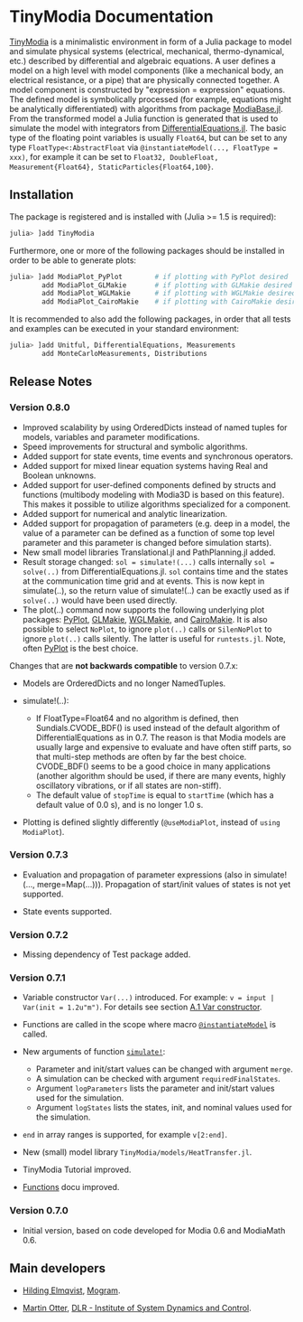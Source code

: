 # TinyModia Documentation

[TinyModia](https://github.com/ModiaSim/TinyModia.jl) is a minimalistic environment in form of a Julia package to model and simulate physical systems (electrical, mechanical, thermo-dynamical, etc.) described by differential and algebraic equations. A user defines a model on a high level with model components (like a mechanical body, an electrical resistance, or a pipe) that are physically connected together. A model component is constructed by "expression = expression" equations. The defined model is symbolically processed (for example, equations might be analytically differentiated) with algorithms from package [ModiaBase.jl](https://github.com/ModiaSim/ModiaBase.jl). From the transformed model a Julia function is generated that is used to simulate the model with integrators from [DifferentialEquations.jl](https://github.com/SciML/DifferentialEquations.jl).
The basic type of the floating point variables is usually `Float64`, but can be set to any
type `FloatType<:AbstractFloat` via `@instantiateModel(..., FloatType = xxx)`, for example
it can be set to `Float32, DoubleFloat, Measurement{Float64}, StaticParticles{Float64,100}`.

## Installation

The package is registered and is installed with (Julia >= 1.5 is required):

```julia
julia> ]add TinyModia
```

Furthermore, one or more of the following packages should be installed in order 
to be able to generate plots:

```julia
julia> ]add ModiaPlot_PyPlot        # if plotting with PyPlot desired
        add ModiaPlot_GLMakie       # if plotting with GLMakie desired
        add ModiaPlot_WGLMakie      # if plotting with WGLMakie desired
        add ModiaPlot_CairoMakie    # if plotting with CairoMakie desired
```

It is recommended to also add the following packages, in order that all tests and examples can be executed in your standard environment:

```julia
julia> ]add Unitful, DifferentialEquations, Measurements
        add MonteCarloMeasurements, Distributions
```

## Release Notes


### Version 0.8.0

- Improved scalability by using OrderedDicts instead of named tuples for models, variables and parameter modifications.
- Speed improvements for structural and symbolic algorithms.
- Added support for state events, time events and synchronous operators.
- Added support for mixed linear equation systems having Real and Boolean unknowns.
- Added support for user-defined components defined by structs and functions
  (multibody modeling with Modia3D is based on this feature).
  This makes it possible to utilize algorithms specialized for a component.
- Added support for numerical and analytic linearization.
- Added support for propagation of parameters (e.g. deep in a model, the value of a parameter can be defined as a function of some top level parameter and this parameter is changed before simulation starts).
- New small model libraries Translational.jl and PathPlanning.jl added.
- Result storage changed: `sol = simulate!(...)` calls internally `sol = solve(..)` from   DifferentialEquations.jl. `sol` contains time and the states at the communication time grid and
  at events. This is now kept in simulate(..), so the return value of simulate!(..) can be exactly used as if `solve(..)` would have been used directly.
- The plot(..) command now supports the following underlying plot packages: 
  [PyPlot](https://github.com/JuliaPy/PyPlot.jl),
  [GLMakie](https://github.com/JuliaPlots/GLMakie.jl),
  [WGLMakie](https://github.com/JuliaPlots/WGLMakie.jl), and
  [CairoMakie](https://github.com/JuliaPlots/CairoMakie.jl).
  It is also possible to select `NoPlot`, to ignore `plot(..)` calls 
  or `SilenNoPlot` to ignore `plot(..)` calls silently. The latter is useful for `runtests.jl`.
  Note, often [PyPlot](https://github.com/JuliaPy/PyPlot.jl) is the best choice.

Changes that are **not backwards compatible** to version 0.7.x:

- Models are OrderedDicts and no longer NamedTuples.

- simulate!(..): 
  - If FloatType=Float64 and no algorithm is defined, then Sundials.CVODE\_BDF() is used
    instead of the default algorithm of DifferentialEquations as in 0.7. The reason is that Modia models
    are usually large and expensive to evaluate and have often stiff parts, so that multi-step
    methods are often by far the best choice. CVODE_BDF() seems to be a good choice in many applications
    (another algorithm should be used, if there are many events, highly oscillatory vibrations, or if all states are non-stiff). 
  - The default value of `stopTime` is equal to `startTime` (which has a default value of 0.0 s), and is no longer 1.0 s.

- Plotting is defined slightly differently (`@useModiaPlot`, instead of `using ModiaPlot`).


### Version 0.7.3

- Evaluation and propagation of parameter expressions (also in simulate!(..., merge=Map(...))).
  Propagation of start/init values of states is not yet supported.

- State events supported.


### Version 0.7.2

- Missing dependency of Test package added.

### Version 0.7.1

- Variable constructor `Var(...)` introduced. For example:
  `v = input | Var(init = 1.2u"m")`. 
  For details see section [A.1 Var constructor](@ref).

- Functions are called in the scope where macro [`@instantiateModel`](@ref) is called.

- New arguments of function [`simulate!`](@ref):
  - Parameter and init/start values can be changed with argument `merge`.
  - A simulation can be checked with argument `requiredFinalStates`.
  - Argument `logParameters` lists the parameter and init/start values used for the simulation.
  - Argument `logStates` lists the states, init, and nominal values used for the simulation.

- `end` in array ranges is supported, for example `v[2:end]`.

- New (small) model library `TinyModia/models/HeatTransfer.jl`.

- TinyModia Tutorial improved.

- [Functions](@ref) docu improved.

### Version 0.7.0

- Initial version, based on code developed for Modia 0.6 and ModiaMath 0.6.


## Main developers

- [Hilding Elmqvist](mailto:Hilding.Elmqvist@Mogram.net), [Mogram](http://www.mogram.net/).

- [Martin Otter](https://rmc.dlr.de/sr/en/staff/martin.otter/),
  [DLR - Institute of System Dynamics and Control](https://www.dlr.de/sr/en).